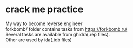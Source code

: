 # crack me practice
 My way to become reverse engineer<br>
forkbomb/ folder contains tasks from https://forkbomb.ru/<br>
Several tasks are available from ghidra(.rep files).<br>
Other are used by ida(.idb files)<br>
